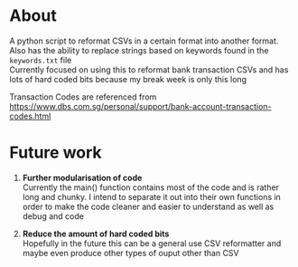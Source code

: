 # About
A python script to reformat CSVs in a certain format into another format.  
Also has the ability to replace strings based on keywords found in the `keywords.txt` file  
Currently focused on using this to reformat bank transaction CSVs and has lots of hard coded bits because my break week is only this long

Transaction Codes are referenced from https://www.dbs.com.sg/personal/support/bank-account-transaction-codes.html

# Future work
1. **Further modularisation of code**  
Currently the main() function contains most of the code and is rather long and chunky. I intend to separate it out into their own functions in order to make the code cleaner and easier to understand as well as debug and code

2. **Reduce the amount of hard coded bits**  
Hopefully in the future this can be a general use CSV reformatter and maybe even produce other types of ouput other than CSV
